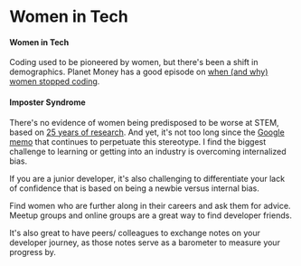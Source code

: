 # Women in Tech

#### Women in Tech

Coding used to be pioneered by women, but there's been a shift in demographics. Planet Money has a good episode on [when \(and why\) women stopped coding](https://www.npr.org/sections/money/2014/10/21/357629765/when-women-stopped-coding). 



#### Imposter Syndrome

There's no evidence of women being predisposed to be worse at STEM, based on [25 years of research](https://www.vox.com/2017/8/11/16127992/google-engineer-memo-research-science-women-biology-tech-james-damore). And yet, it's not too long since the [Google memo](https://gizmodo.com/exclusive-heres-the-full-10-page-anti-diversity-screed-1797564320) that continues to perpetuate this stereotype. I find the biggest challenge to learning or getting into an industry is overcoming internalized bias. 

If you are a junior developer, it's also challenging to differentiate your lack of confidence that is based on being a newbie versus internal bias.

Find women who are further along in their careers and ask them for advice. Meetup groups and online groups are a great way to find developer friends. 

It's also great to have peers/ colleagues to exchange notes on your developer journey, as those notes serve as a barometer to measure your progress by.

#### 

#### 

